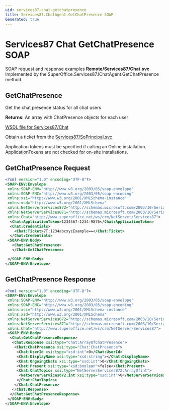 ```yaml
---
uid: services87-chat-getchatpresence
title: Services87.ChatAgent.GetChatPresence SOAP
Generated: true
---
```


# Services87 Chat GetChatPresence SOAP

SOAP request and response examples **Remote/Services87/Chat.svc**
Implemented by the <see cref="M:SuperOffice.Services87.IChatAgent.GetChatPresence">SuperOffice.Services87.IChatAgent.GetChatPresence</see> method.

## GetChatPresence

Get the chat presence status for all chat users


**Returns:** An array with ChatPresence objects for each user


[WSDL file for Services87/Chat](../Services87-Chat.md)

Obtain a ticket from the [Services87/SoPrincipal.svc](../SoPrincipal/index.md)

Application tokens must be specified if calling an Online installation. ApplicationTokens are not checked for on-site installations.

## GetChatPresence Request

```xml
<?xml version="1.0" encoding="UTF-8"?>
<SOAP-ENV:Envelope
 xmlns:SOAP-ENV="http://www.w3.org/2003/05/soap-envelope"
 xmlns:SOAP-ENC="http://www.w3.org/2003/05/soap-encoding"
 xmlns:xsi="http://www.w3.org/2001/XMLSchema-instance"
 xmlns:xsd="http://www.w3.org/2001/XMLSchema"
 xmlns:NetServerServices872="http://schemas.microsoft.com/2003/10/Serialization/Arrays"
 xmlns:NetServerServices871="http://schemas.microsoft.com/2003/10/Serialization/"
 xmlns:Chat="http://www.superoffice.net/ws/crm/NetServer/Services87">
  <Chat:ApplicationToken>1234567-1234-9876</Chat:ApplicationToken>
  <Chat:Credentials>
    <Chat:Ticket>7T:1234abcxyzExample==</Chat:Ticket>
  </Chat:Credentials>
 <SOAP-ENV:Body>
   <Chat:GetChatPresence>
   </Chat:GetChatPresence>

 </SOAP-ENV:Body>
</SOAP-ENV:Envelope>

```


## GetChatPresence Response

```xml
<?xml version="1.0" encoding="UTF-8"?>
<SOAP-ENV:Envelope
 xmlns:SOAP-ENV="http://www.w3.org/2003/05/soap-envelope"
 xmlns:SOAP-ENC="http://www.w3.org/2003/05/soap-encoding"
 xmlns:xsi="http://www.w3.org/2001/XMLSchema-instance"
 xmlns:xsd="http://www.w3.org/2001/XMLSchema"
 xmlns:NetServerServices872="http://schemas.microsoft.com/2003/10/Serialization/Arrays"
 xmlns:NetServerServices871="http://schemas.microsoft.com/2003/10/Serialization/"
 xmlns:Chat="http://www.superoffice.net/ws/crm/NetServer/Services87">
 <SOAP-ENV:Body>
  <Chat:GetChatPresenceResponse>
   <Chat:Response xsi:type="Chat:ArrayOfChatPresence">
    <Chat:ChatPresence xsi:type="Chat:ChatPresence">
     <Chat:UserId xsi:type="xsd:int">0</Chat:UserId>
     <Chat:DisplayName xsi:type="xsd:string"></Chat:DisplayName>
     <Chat:OngoingChats xsi:type="xsd:int">0</Chat:OngoingChats>
     <Chat:Present xsi:type="xsd:boolean">false</Chat:Present>
     <Chat:ChatTopics xsi:type="NetServerServices872:ArrayOfint">
      <NetServerServices872:int xsi:type="xsd:int">0</NetServerServices872:int>
     </Chat:ChatTopics>
    </Chat:ChatPresence>
   </Chat:Response>
  </Chat:GetChatPresenceResponse>
 </SOAP-ENV:Body>
</SOAP-ENV:Envelope>

```

